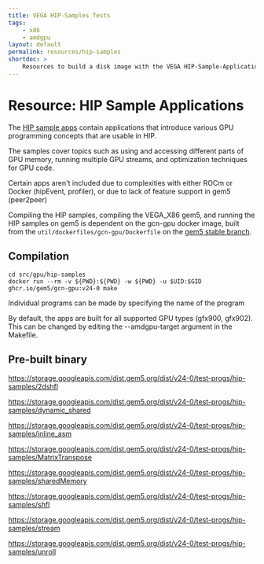 ```yaml
---
title: VEGA HIP-Samples Tests
tags:
    - x86
    - amdgpu
layout: default
permalink: resources/hip-samples
shortdoc: >
    Resources to build a disk image with the VEGA HIP-Sample-Applications workloads.
---
```


# Resource: HIP Sample Applications

The [HIP sample apps](https://github.com/ROCm/HIP/tree/rocm-4.0.x/samples)
contain applications that introduce various GPU programming concepts that are
usable in HIP.

The samples cover topics such as using and accessing different parts of GPU
memory, running multiple GPU streams, and optimization techniques for GPU code.

Certain apps aren't included due to complexities with either ROCm or Docker
(hipEvent, profiler), or due to lack of feature support in gem5 (peer2peer)

Compiling the HIP samples, compiling the VEGA_X86 gem5, and running the HIP samples on gem5 is dependent on the gcn-gpu docker image, built from the `util/dockerfiles/gcn-gpu/Dockerfile` on the [gem5 stable branch](https://github.com/gem5/gem5).

## Compilation

```
cd src/gpu/hip-samples
docker run --rm -v ${PWD}:${PWD} -w ${PWD} -u $UID:$GID ghcr.io/gem5/gcn-gpu:v24-0 make
```

Individual programs can be made by specifying the name of the program

By default, the apps are built for all supported GPU types (gfx900, gfx902).
This can be changed by editing the --amdgpu-target argument in the Makefile.

## Pre-built binary

<https://storage.googleapis.com/dist.gem5.org/dist/v24-0/test-progs/hip-samples/2dshfl>

<https://storage.googleapis.com/dist.gem5.org/dist/v24-0/test-progs/hip-samples/dynamic_shared>

<https://storage.googleapis.com/dist.gem5.org/dist/v24-0/test-progs/hip-samples/inline_asm>

<https://storage.googleapis.com/dist.gem5.org/dist/v24-0/test-progs/hip-samples/MatrixTranspose>

<https://storage.googleapis.com/dist.gem5.org/dist/v24-0/test-progs/hip-samples/sharedMemory>

<https://storage.googleapis.com/dist.gem5.org/dist/v24-0/test-progs/hip-samples/shfl>

<https://storage.googleapis.com/dist.gem5.org/dist/v24-0/test-progs/hip-samples/stream>

<https://storage.googleapis.com/dist.gem5.org/dist/v24-0/test-progs/hip-samples/unroll>
